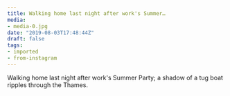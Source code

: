 ```yaml
---
title: Walking home last night after work's Summer…
media:
- media-0.jpg
date: "2019-08-03T17:48:44Z"
draft: false
tags:
- imported
- from-instagram
---
```

Walking home last night after work's Summer Party; a shadow of a tug boat ripples through the Thames.
